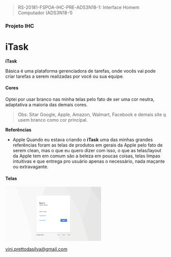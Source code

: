> RS-20181-FSPOA-IHC-PRE-ADS3N18-1: Interface Homem Computador (ADS3N18-1)

### Projeto IHC

# iTask

**iTask**

Básica é uma plataforma gerenciadora de tarefas, onde vocês vai pode 
criar tarefas a serem realizadas por você ou sua equipe.

#### Cores

Optei por usar branco nas minha telas pelo fato de ser uma cor neutra, adaptativa a maioria das demais cores.

> Obs: Sitar Google, Apple, Amazon, Walmart, Facebook e demais site q usem branco como cor principal.

**Referências**

+ Apple
Quando eu estava criando o **iTask** uma das minhas grandes referências foram as telas de produtos em gerais da Apple pelo fato de serem clean, mas o que eu quero dizer com isso, o que as telas/layout da Apple tem em comum são a beleza em poucas coisas, telas limpas intuitivas e que entrega pro usuário apenas o necessário, nada maçante ou extravagante.

#### Telas

<img src="../img/login.png" alt="Login" width="300">



vini.prettodasilva@gmail.com